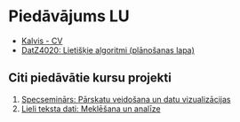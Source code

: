 # Piedāvājums LU

* [Kalvis - CV](static/CV_Kalvis_Apsitis_2019_lv.pdf)
* [DatZ4020: Lietišķie algoritmi (plānošanas lapa)](applied-algorithms/index.html)

## Citi piedāvātie kursu projekti

1. [Specseminārs: Pārskatu veidošana un datu vizualizācijas](other-courses/reporting-and-visualizations.html)
2. [Lieli teksta dati: Meklēšana un analīze](other-courses/large-text-data-search-and-analysis.html)

